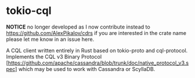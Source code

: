 # tokio-cql

**NOTICE** no longer developed as I now contribute instead to https://github.com/AlexPikalov/cdrs
if you are interested in the crate name please let me know in an issue here.

A CQL client written entirely in Rust based on tokio-proto and cql-protocol.
Implements the CQL v3 Binary Protocol [https://github.com/apache/cassandra/blob/trunk/doc/native_protocol_v3.spec]
which may be used to work with Cassandra or ScyllaDB.
